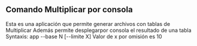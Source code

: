## Comando Multiplicar por consola

Esta es una aplicación que permite generar archivos con tablas de Multiplicar
Además permite desplegarpor consola el resultado de una tabla
Syntaxis: app --base N [--limite X]
Valor de x por omisión es 10

 

